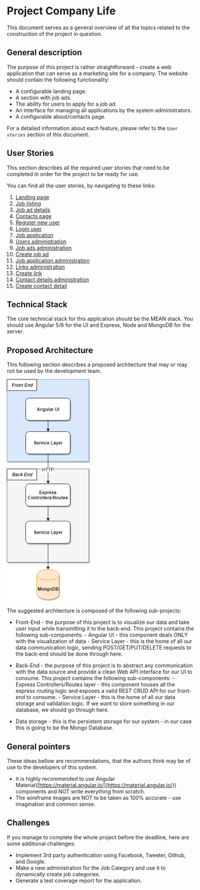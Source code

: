 # Project Company Life

This document serves as a general overview of all the topics related to the construction of the project in question.

## General description

The purpose of this project is rather straightforward - create a web application that can serve as a marketing site for a company. The website should contain the following functionality:

- A configurable landing page.
- A section with job ads.
- The ability for users to apply for a job ad.
- An interface for managing all applications by the system administrators.
- A configurable about/contacts page.

For a detailed information about each feature, please refer to the `User stories` section of this document.

## User Stories

This section describes all the required user stories that need to be completed in order for the project to be ready for use.

You can find all the user stories, by navigating to these links:

1. [Landing page](user-stories/landing-page.md)
2. [Job listing](user-stories/job-listing.md)
3. [Job ad details](user-stories/job-ad-details.md)
4. [Contacts page](user-stories/contacts-page.md)
5. [Register new user](user-stories/register-new-user.md)
6. [Login user](user-stories/login-user.md)
7. [Job application](user-stories/job-application.md)
8. [Users administration](user-stories/list-user-admin.md)
9. [Job ads administration](user-stories/job-ads-admin.md)
10. [Create job ad](user-stories/create-job-ad.md)
11. [Job application administration](user-stories/job-applications-admin.md)
12. [Links administration](user-stories/links-admin.md)
13. [Create link](user-stories/create-link-admin.md)
14. [Contact details administration](user-stories/contacts-admin.md)
15. [Create contact detail](user-stories/create-contact-admin.md)

## Technical Stack

The core technical stack for this application should be the MEAN stack. You should use Angular 5/6 for the UI and Express, Node and MongoDB for the server.

## Proposed Architecture

This following section describes a proposed architecture that may or may not be used by the development team.

![Architecture](assets/example-architecture.png)

The suggested architecture is composed of the following sub-projects:

- Front-End - the purpose of this project is to visualize our data and take user input while transmitting it to the back-end. This project contains the following sub-components:
        - Angular UI - this component deals ONLY with the visualization of data
        - Service Layer - this is the home of all our data communication logic, sending POST/GET/PUT/DELETE requests to the back-end should be done through here.

- Back-End - the purpose of this project is to abstract any communication with the data source and provide a clean Web API interface for our UI to consume. This project contains the following sub-components:
        - Express Controllers/Routes layer - this component houses all the express routing logic and exposes a valid REST CRUD API for our front-end to consume.
        - Service Layer - this is the home of all our data storage and validation logic. If we want to store something in our database, we should go through here.

- Data storage - this is the persistent storage for our system - in our case this is going to be the Mongo Database.

## General pointers

These ideas bellow are recommendations, that the authors think may be of use to the developers of this system.

- It is highly recommended to use Angular Material([https://material.angular.io/](https://material.angular.io/)) components and NOT write everything from scratch.
- The wireframe images are NOT to be taken as 100% accurate - use imagination and common sense.

## Challenges

If you manage to complete the whole project before the deadline, here are some additional challenges:

- Implement 3rd party authentication using Facebook, Tweeter, Github, and Google.
- Make a new administration for the Job Category and use it to dynamically create job categories.
- Generate a test coverage report for the application.